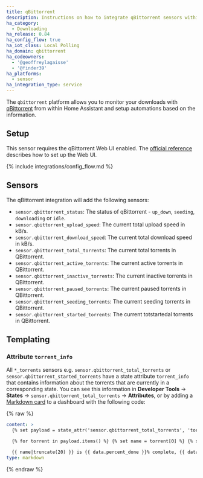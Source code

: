 ```yaml
---
title: qBittorrent
description: Instructions on how to integrate qBittorrent sensors within Home Assistant.
ha_category:
  - Downloading
ha_release: 0.84
ha_config_flow: true
ha_iot_class: Local Polling
ha_domain: qbittorrent
ha_codeowners:
  - '@geoffreylagaisse'
  - '@finder39'
ha_platforms:
  - sensor
ha_integration_type: service
---
```


The `qbittorrent` platform allows you to monitor your downloads with [qBittorrent](https://www.qbittorrent.org/) from within Home Assistant and setup automations based on the information.

## Setup

This sensor requires the qBittorrent Web UI enabled. The [official reference](https://github.com/qbittorrent/qBittorrent/wiki#webui-related) describes how to set up the Web UI.

{% include integrations/config_flow.md %}

## Sensors

The qBittorrent integration will add the following sensors:

- `sensor.qbittorrent_status`: The status of qBittorrent - `up_down`, `seeding`, `downloading` or `idle`.
- `sensor.qbittorrent_upload_speed`: The current total upload speed in kB/s.
- `sensor.qbittorrent_download_speed`: The current total download speed in kB/s.
- `sensor.qbittorrent_total_torrents`: The current total torrents in QBittorrent.
- `sensor.qbittorrent_active_torrents`: The current active torrents in QBittorrent.
- `sensor.qbittorrent_inactive_torrents`: The current inactive torrents in QBittorrent.
- `sensor.qbittorrent_paused_torrents`: The current paused torrents in QBittorrent.
- `sensor.qbittorrent_seeding_torrents`: The current seeding torrents in QBittorrent.
- `sensor.qbittorrent_started_torrents`: The current totstartedal torrents in QBittorrent.

## Templating

### Attribute `torrent_info`

All `*_torrents` sensors e.g. `sensor.qbittorrent_total_torrents` or `sensor.qbittorrent_started_torrents` have a state attribute `torrent_info` that contains information about the torrents that are currently in a corresponding state. You can see this information in **Developer Tools** -> **States** -> `sensor.qbittorrent_total_torrents` -> **Attributes**, or by adding a [Markdown card](/dashboards/markdown/) to a dashboard with the following code:

{% raw %}

```yaml
content: >
  {% set payload = state_attr('sensor.qbittorrent_total_torrents', 'torrent_info') %}

  {% for torrent in payload.items() %} {% set name = torrent[0] %} {% set data = torrent[1] %}

  {{ name|truncate(20) }} is {{ data.percent_done }}% complete, {{ data.eta }} remaining {% endfor %}
type: markdown
```

{% endraw %}